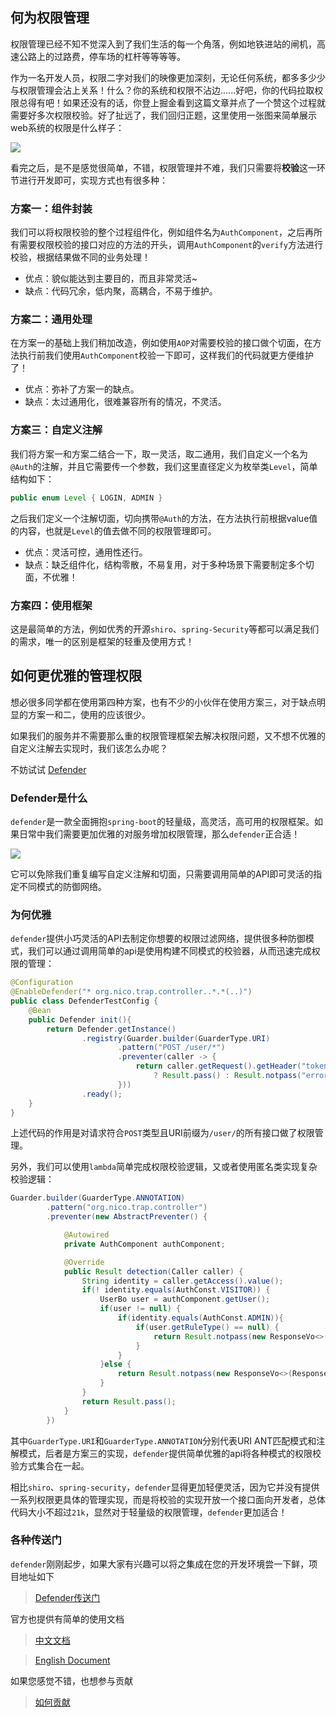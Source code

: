 ## 何为权限管理
权限管理已经不知不觉深入到了我们生活的每一个角落，例如地铁进站的闸机，高速公路上的过路费，停车场的杠杆等等等等。

作为一名开发人员，权限二字对我们的映像更加深刻，无论任何系统，都多多少少与权限管理会沾上关系！什么？你的系统和权限不沾边......好吧，你的代码拉取权限总得有吧！如果还没有的话，你登上掘金看到这篇文章并点了一个赞这个过程就需要好多次权限校验。好了扯远了，我们回归正题，这里使用一张图来简单展示web系统的权限是什么样子：

![](https://github.com/ainilili/snail/blob/master/images/defender-1-1.jpg?raw=true)

看完之后，是不是感觉很简单，不错，权限管理并不难，我们只需要将**校验**这一环节进行开发即可，实现方式也有很多种：
### 方案一：组件封装
我们可以将权限校验的整个过程组件化，例如组件名为``AuthComponent``，之后再所有需要权限校验的接口对应的方法的开头，调用``AuthComponent``的``verify``方法进行校验，根据结果做不同的业务处理！
 - 优点：貌似能达到主要目的，而且非常灵活~
 - 缺点：代码冗余，低内聚，高耦合，不易于维护。

### 方案二：通用处理
在方案一的基础上我们稍加改造，例如使用``AOP``对需要校验的接口做个切面，在方法执行前我们使用``AuthComponent``校验一下即可，这样我们的代码就更方便维护了！
 - 优点：弥补了方案一的缺点。
 - 缺点：太过通用化，很难兼容所有的情况，不灵活。

### 方案三：自定义注解
我们将方案一和方案二结合一下，取一灵活，取二通用，我们自定义一个名为``@Auth``的注解，并且它需要传一个参数，我们这里直径定义为枚举类``Level``，简单结构如下：
```java
public enum Level { LOGIN, ADMIN }
```
之后我们定义一个注解切面，切向携带``@Auth``的方法，在方法执行前根据value值的内容，也就是``Level``的值去做不同的权限管理即可。
 - 优点：灵活可控，通用性还行。
 - 缺点：缺乏组件化，结构零散，不易复用，对于多种场景下需要制定多个切面，不优雅！

### 方案四：使用框架
这是最简单的方法，例如优秀的开源``shiro``、``spring-Security``等都可以满足我们的需求，唯一的区别是框架的轻重及使用方式！

## 如何更优雅的管理权限
想必很多同学都在使用第四种方案，也有不少的小伙伴在使用方案三，对于缺点明显的方案一和二，使用的应该很少。

如果我们的服务并不需要那么重的权限管理框架去解决权限问题，又不想不优雅的自定义注解去实现时，我们该怎么办呢？

不妨试试 [Defender](https://github.com/ainilili/defender)
### Defender是什么
``defender``是一款全面拥抱``spring-boot``的轻量级，高灵活，高可用的权限框架。如果日常中我们需要更加优雅的对服务增加权限管理，那么``defender``正合适！

![](https://github.com/ainilili/snail/blob/master/images/defender-1-2.jpg?raw=true)

它可以免除我们重复编写自定义注解和切面，只需要调用简单的API即可灵活的指定不同模式的防御网络。
### 为何优雅
``defender``提供小巧灵活的API去制定你想要的权限过滤网络，提供很多种防御模式，我们可以通过调用简单的api是使用构建不同模式的校验器，从而迅速完成权限的管理：
```java
@Configuration
@EnableDefender("* org.nico.trap.controller..*.*(..)")
public class DefenderTestConfig {
	@Bean
	public Defender init(){
		return Defender.getInstance()
				.registry(Guarder.builder(GuarderType.URI)
						.pattern("POST /user/*")
						.preventer(caller -> {
							return caller.getRequest().getHeader("token") == null
								? Result.pass() : Result.notpass("error");
						}))
				.ready();
	}
}
```
上述代码的作用是对请求符合``POST``类型且URI前缀为``/user/``的所有接口做了权限管理。

另外，我们可以使用``lambda``简单完成权限校验逻辑，又或者使用匿名类实现复杂校验逻辑：
```java
Guarder.builder(GuarderType.ANNOTATION)
		.pattern("org.nico.trap.controller")
		.preventer(new AbstractPreventer() {

			@Autowired
			private AuthComponent authComponent;

			@Override
			public Result detection(Caller caller) {
				String identity = caller.getAccess().value();
				if(! identity.equals(AuthConst.VISITOR)) {
					UserBo user = authComponent.getUser();
					if(user != null) {
						if(identity.equals(AuthConst.ADMIN)){
							if(user.getRuleType() == null) {
								return Result.notpass(new ResponseVo<>(ResponseCode.ERROR_ON_USER_IDENTITY_MISMATCH));
							}
						}
					}else {
						return Result.notpass(new ResponseVo<>(ResponseCode.ERROR_ON_LOGIN_INVALID));
					}
				}
				return Result.pass();
			}
		})
```
其中``GuarderType.URI``和``GuarderType.ANNOTATION``分别代表URI ANT匹配模式和注解模式，后者是方案三的实现，``defender``提供简单优雅的api将各种模式的权限校验方式集合在一起。

相比``shiro``、``spring-security``，``defender``显得更加轻便灵活，因为它并没有提供一系列权限更具体的管理实现，而是将校验的实现开放一个接口面向开发者，总体代码大小不超过``21k``，显然对于轻量级的权限管理，``defender``更加适合！

### 各种传送门
``defender``刚刚起步，如果大家有兴趣可以将之集成在您的开发环境尝一下鲜，项目地址如下

 > [Defender传送门](https://github.com/ainilili/defender)

官方也提供有简单的使用文档

 > [中文文档](https://github.com/ainilili/defender/blob/master/DOC_CN.md)

 > [English Document](https://github.com/ainilili/defender/blob/master/DOC_EN.md)

如果您感觉不错，也想参与贡献

 > [如何贡献](https://github.com/ainilili/defender/blob/master/CONTRIBUTING.md)

